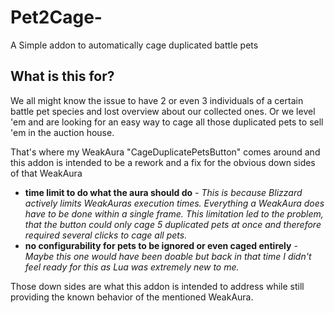 # Pet2Cage-
A Simple addon to automatically cage duplicated battle pets

## What is this for?

We all might know the issue to have 2 or even 3 individuals of a certain battle pet species and lost overview about our collected ones. Or we level 'em and are looking for an easy way to cage all those duplicated pets to sell 'em in the auction house.

That's where my WeakAura "CageDuplicatePetsButton" comes around and this addon is intended to be a rework and a fix for the obvious down sides of that WeakAura

- **time limit to do what the aura should do** - _This is because Blizzard actively limits WeakAuras execution times. Everything a WeakAura does have to be done within a single frame. This limitation led to the problem, that the button could only cage 5 duplicated pets at once and therefore required several clicks to cage all pets._
- **no configurability for pets to be ignored or even caged entirely** - _Maybe this one would have been doable but back in that time I didn't feel ready for this as Lua was extremely new to me._

Those down sides are what this addon is intended to address while still providing the known behavior of the mentioned WeakAura.